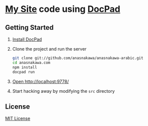 # [My Site](http://anasnakawa.com/) code using [DocPad](https://github.com/bevry/docpad)

## Getting Started

1. [Install DocPad](https://github.com/bevry/docpad)

1. Clone the project and run the server

	``` bash
	git clone git://github.com/anasnakawa/anasnakawa-arabic.git
	cd anasnakawa.com
	npm install
	docpad run
	```

1. [Open http://localhost:9778/](http://localhost:9778/)

1. Start hacking away by modifying the `src` directory


## License

[MIT License](http://opensource.org/licenses/MIT)
